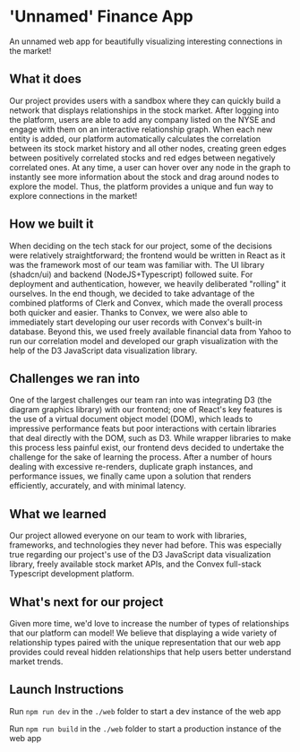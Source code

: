 # 'Unnamed' Finance App

An unnamed web app for beautifully visualizing interesting connections in the market!

## What it does

Our project provides users with a sandbox where they can quickly build a network that displays relationships in the stock market. After logging into the platform, users are able to add any company listed on the NYSE and engage with them on an interactive relationship graph. When each new entity is added, our platform automatically calculates the correlation between its stock market history and all other nodes, creating green edges between positively correlated stocks and red edges between negatively correlated ones. At any time, a user can hover over any node in the graph to instantly see more information about the stock and drag around nodes to explore the model. Thus, the platform provides a unique and fun way to explore connections in the market!

## How we built it

When deciding on the tech stack for our project, some of the decisions were relatively straightforward; the frontend would be written in React as it was the framework most of our team was familiar with. The UI library (shadcn/ui) and backend (NodeJS+Typescript) followed suite. For deployment and authentication, however, we heavily deliberated "rolling" it ourselves. In the end though, we decided to take advantage of the combined platforms of Clerk and Convex, which made the overall process both quicker and easier. Thanks to Convex, we were also able to immediately start developing our user records with Convex's built-in database. Beyond this, we used freely available financial data from Yahoo to run our correlation model and developed our graph visualization with the help of the D3 JavaScript data visualization library.

## Challenges we ran into

One of the largest challenges our team ran into was integrating D3 (the diagram graphics library) with our frontend; one of React's key features is the use of a virtual document object model (DOM), which leads to impressive performance feats but poor interactions with certain libraries that deal directly with the DOM, such as D3. While wrapper libraries to make this process less painful exist, our frontend devs decided to undertake the challenge for the sake of learning the process. After a number of hours dealing with excessive re-renders, duplicate graph instances, and performance issues, we finally came upon a solution that renders efficiently, accurately, and with minimal latency.

## What we learned

Our project allowed everyone on our team to work with libraries, frameworks, and technologies they never had before. This was especially true regarding our project's use of the D3 JavaScript data visualization library, freely available stock market APIs, and the Convex full-stack Typescript development platform.

## What's next for our project

Given more time, we'd love to increase the number of types of relationships that our platform can model! We believe that displaying a wide variety of relationship types paired with the unique representation that our web app provides could reveal hidden relationships that help users better understand market trends.

## Launch Instructions

Run `npm run dev` in the `./web` folder to start a dev instance of the web app

Run `npm run build` in the `./web` folder to start a production instance of the web app